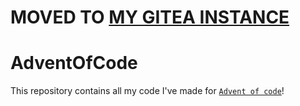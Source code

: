 # MOVED TO [MY GITEA INSTANCE](https://gitea.stefka.eu/jiriks74/AdventOfCode)
# AdventOfCode
This repository contains all my code I've made for [`Advent of code`](https://adventofcode.com)!
